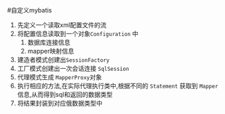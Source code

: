 #自定义mybatis
1. 先定义一个读取xml配置文件的流
2. 将配置信息读取到一个对象`Configuration` 中
    1. 数据库连接信息
    2. mapper映射信息
3. 建造者模式创建出`SessionFactory`
4. 工厂模式创建出一次会话连接 `SqlSession`
5. 代理模式生成 `MapperProxy`对象
6. 执行相应的方法,在实际代理执行类中,根据不同的 `Statement` 获取到 `Mapper` 信息,从而得到sql和返回的数据类型
7. 将结果封装到对应俄数据类型中

